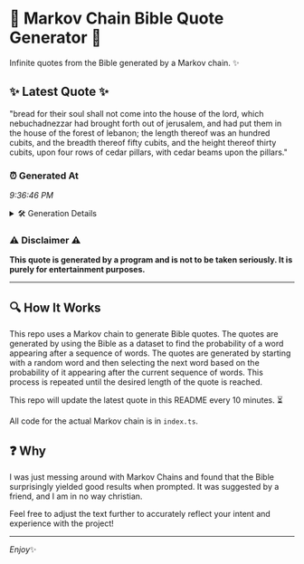 # 📖 Markov Chain Bible Quote Generator 📖

Infinite quotes from the Bible generated by a Markov chain. ✨

## ✨ Latest Quote ✨
"bread for their soul shall not come into the house of the lord, which nebuchadnezzar had brought forth out of jerusalem, and had put them in the house of the forest of lebanon; the length thereof was an hundred cubits, and the breadth thereof fifty cubits, and the height thereof thirty cubits, upon four rows of cedar pillars, with cedar beams upon the pillars."

### ⏰ Generated At
*9:36:46 PM*

<details>
    <summary>🛠️ Generation Details</summary>
    <p>
        <strong>🌱 Seed:</strong> bread<br>
        <strong>🔄 Iterations:</strong> 63<br>
        <strong>📜 Context History:</strong><br>[ bread ]: for<br>[ bread, for ]: their<br>[ bread, for, their ]: soul<br>[ bread, for, their, soul ]: shall<br>[ bread, for, their, soul, shall ]: not<br>[ bread, for, their, soul, shall, not ]: come<br>[ for, their, soul, shall, not, come ]: into<br>[ their, soul, shall, not, come, into ]: the<br>[ soul, shall, not, come, into, the ]: house<br>[ shall, not, come, into, the, house ]: of<br>[ not, come, into, the, house, of ]: the<br>[ come, into, the, house, of, the ]: lord,<br>[ into, the, house, of, the, lord, ]: which<br>[ the, house, of, the, lord,, which ]: nebuchadnezzar<br>[ house, of, the, lord,, which, nebuchadnezzar ]: had<br>[ of, the, lord,, which, nebuchadnezzar, had ]: brought<br>[ the, lord,, which, nebuchadnezzar, had, brought ]: forth<br>[ lord,, which, nebuchadnezzar, had, brought, forth ]: out<br>[ which, nebuchadnezzar, had, brought, forth, out ]: of<br>[ nebuchadnezzar, had, brought, forth, out, of ]: jerusalem,<br>[ had, brought, forth, out, of, jerusalem, ]: and<br>[ brought, forth, out, of, jerusalem,, and ]: had<br>[ forth, out, of, jerusalem,, and, had ]: put<br>[ out, of, jerusalem,, and, had, put ]: them<br>[ of, jerusalem,, and, had, put, them ]: in<br>[ jerusalem,, and, had, put, them, in ]: the<br>[ and, had, put, them, in, the ]: house<br>[ had, put, them, in, the, house ]: of<br>[ put, them, in, the, house, of ]: the<br>[ them, in, the, house, of, the ]: forest<br>[ in, the, house, of, the, forest ]: of<br>[ the, house, of, the, forest, of ]: lebanon;<br>[ house, of, the, forest, of, lebanon; ]: the<br>[ of, the, forest, of, lebanon;, the ]: length<br>[ the, forest, of, lebanon;, the, length ]: thereof<br>[ forest, of, lebanon;, the, length, thereof ]: was<br>[ of, lebanon;, the, length, thereof, was ]: an<br>[ lebanon;, the, length, thereof, was, an ]: hundred<br>[ the, length, thereof, was, an, hundred ]: cubits,<br>[ length, thereof, was, an, hundred, cubits, ]: and<br>[ thereof, was, an, hundred, cubits,, and ]: the<br>[ was, an, hundred, cubits,, and, the ]: breadth<br>[ an, hundred, cubits,, and, the, breadth ]: thereof<br>[ hundred, cubits,, and, the, breadth, thereof ]: fifty<br>[ cubits,, and, the, breadth, thereof, fifty ]: cubits,<br>[ and, the, breadth, thereof, fifty, cubits, ]: and<br>[ the, breadth, thereof, fifty, cubits,, and ]: the<br>[ breadth, thereof, fifty, cubits,, and, the ]: height<br>[ thereof, fifty, cubits,, and, the, height ]: thereof<br>[ fifty, cubits,, and, the, height, thereof ]: thirty<br>[ cubits,, and, the, height, thereof, thirty ]: cubits,<br>[ and, the, height, thereof, thirty, cubits, ]: upon<br>[ the, height, thereof, thirty, cubits,, upon ]: four<br>[ height, thereof, thirty, cubits,, upon, four ]: rows<br>[ thereof, thirty, cubits,, upon, four, rows ]: of<br>[ thirty, cubits,, upon, four, rows, of ]: cedar<br>[ cubits,, upon, four, rows, of, cedar ]: pillars,<br>[ upon, four, rows, of, cedar, pillars, ]: with<br>[ four, rows, of, cedar, pillars,, with ]: cedar<br>[ rows, of, cedar, pillars,, with, cedar ]: beams<br>[ of, cedar, pillars,, with, cedar, beams ]: upon<br>[ cedar, pillars,, with, cedar, beams, upon ]: the<br>[ pillars,, with, cedar, beams, upon, the ]: pillars.<br>
    </p>
</details>

### ⚠️ Disclaimer ⚠️
**This quote is generated by a program and is not to be taken seriously. It is purely for entertainment purposes.**

---

## 🔍 How It Works

This repo uses a Markov chain to generate Bible quotes. The quotes are generated by using the Bible as a dataset to find the probability of a word appearing after a sequence of words. The quotes are generated by starting with a random word and then selecting the next word based on the probability of it appearing after the current sequence of words. This process is repeated until the desired length of the quote is reached.

This repo will update the latest quote in this README every 10 minutes. ⏳

All code for the actual Markov chain is in `index.ts`.

## ❓ Why

I was just messing around with Markov Chains and found that the Bible surprisingly yielded good results when prompted. 
It was suggested by a friend, and I am in no way christian.

Feel free to adjust the text further to accurately reflect your intent and experience with the project!

---

*Enjoy*✨
